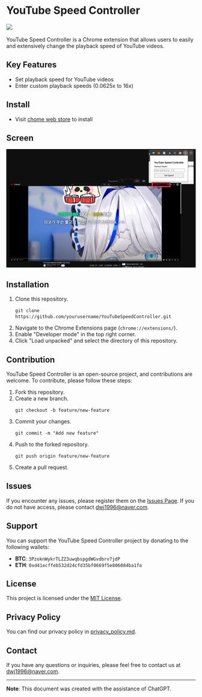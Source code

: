 # YouTube Speed Controller

<img src="https://github.com/NeoMindStd/YouTubeSpeedController/assets/38518273/5455b033-275f-46bb-ba77-279a83f7992a" width="160px">

YouTube Speed Controller is a Chrome extension that allows users to easily and extensively change the playback speed of YouTube videos.

## Key Features
- Set playback speed for YouTube videos
- Enter custom playback speeds (0.0625x to 16x)

## Install
- Visit [chome web store](https://chromewebstore.google.com/detail/youtube-speed-controller/oinbmbpapfolbidkjibjlanmnjkbinia?authuser=0&hl=ko) to install

## Screen
![Screen](https://github.com/NeoMindStd/YouTubeSpeedController/blob/main/screenshot.png?raw=true)

## Installation

1. Clone this repository.
    ```
    git clone https://github.com/yourusername/YouTubeSpeedController.git
    ```
2. Navigate to the Chrome Extensions page (`chrome://extensions/`).
3. Enable "Developer mode" in the top right corner.
4. Click "Load unpacked" and select the directory of this repository.

## Contribution

YouTube Speed Controller is an open-source project, and contributions are welcome. To contribute, please follow these steps:

1. Fork this repository.
2. Create a new branch.
    ```
    git checkout -b feature/new-feature
    ```
3. Commit your changes.
    ```
    git commit -m "Add new feature"
    ```
4. Push to the forked repository.
    ```
    git push origin feature/new-feature
    ```
5. Create a pull request.

## Issues

If you encounter any issues, please register them on the [Issues Page](https://github.com/yourusername/YouTubeSpeedController/issues). If you do not have access, please contact dwj1996@naver.com.

## Support

You can support the YouTube Speed Controller project by donating to the following wallets:

- **BTC**: `3PzoknWykrTLZZ3uwqbspgdWGvdbrv7jdP`
- **ETH**: `0xd41ecffeb532d24cfd35bf0669f5e806084ba1fa`

## License

This project is licensed under the [MIT License](LICENSE.md).

## Privacy Policy

You can find our privacy policy in [privacy_policy.md](privacy_policy.md).

## Contact

If you have any questions or inquiries, please feel free to contact us at [dwj1996@naver.com](mailto:dwj1996@naver.com).

---

**Note**: This document was created with the assistance of ChatGPT.
